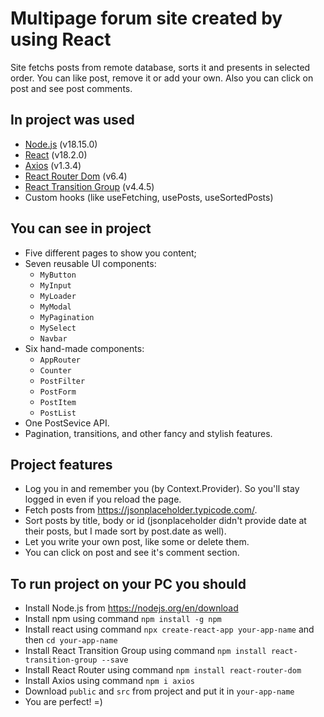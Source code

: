 # Multipage forum site created by using React

Site fetchs posts from remote database, sorts it and presents in selected order. You can like post, remove it or add your own. Also you can click on post and see post comments.

## In project was used

 - [Node.js](https://nodejs.org) (v18.15.0)
 - [React](https://react.dev) (v18.2.0)
 - [Axios](https://github.com/axios/axios/) (v1.3.4)
 - [React Router Dom](https://reactrouter.com/) (v6.4)
 - [React Transition Group](https://reactcommunity.org/react-transition-group/) (v4.4.5)
 - Custom hooks (like useFetching, usePosts, useSortedPosts)

## You can see in project

 - Five different pages to show you content;
 - Seven reusable UI components:
    - `MyButton`
    - `MyInput`
    - `MyLoader`
    - `MyModal`
    - `MyPagination`
    - `MySelect`
    - `Navbar`
 - Six hand-made components:
    - `AppRouter`
    - `Counter`
    - `PostFilter`
    - `PostForm`
    - `PostItem`
    - `PostList`
 - One PostSevice API.
 - Pagination, transitions, and other fancy and stylish features.
 
## Project features
 - Log you in and remember you (by Context.Provider). So you'll stay logged in even if you reload the page.
 - Fetch posts from https://jsonplaceholder.typicode.com/.
 - Sort posts by title, body or id (jsonplaceholder didn't provide date at their posts, but I made sort by post.date as well).
 - Let you write your own post, like some or delete them.
 - You can click on post and see it's comment section.

## To run project on your PC you should
 - Install Node.js from https://nodejs.org/en/download
 - Install npm using command `npm install -g npm`
 - Install react using command `npx create-react-app your-app-name` and then `cd your-app-name`
 - Install React Transition Group using command `npm install react-transition-group --save`
 - Install React Router using command `npm install react-router-dom`
 - Install Axios using command `npm i axios`
 - Download `public` and `src` from project and put it in `your-app-name`
 - You are perfect! =)

